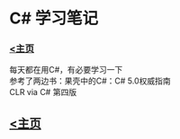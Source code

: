 # C# 学习笔记

### [<主页](https://www.wangdekui.com/)

每天都在用C#，有必要学习一下  
参考了两边书：果壳中的C#：C# 5.0权威指南  
CLR via C# 第四版  

## [<主页](https://www.wangdekui.com/)